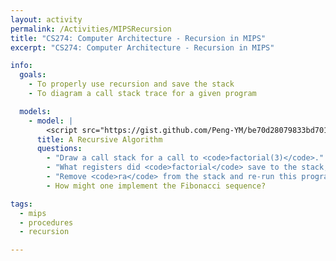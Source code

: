 ```yaml
---
layout: activity
permalink: /Activities/MIPSRecursion
title: "CS274: Computer Architecture - Recursion in MIPS"
excerpt: "CS274: Computer Architecture - Recursion in MIPS"

info:
  goals:
    - To properly use recursion and save the stack
    - To diagram a call stack trace for a given program

  models:
    - model: |
        <script src="https://gist.github.com/Peng-YM/be70d28079833bd701b05a5ce7772ff1.js"></script>
      title: A Recursive Algorithm
      questions:
        - "Draw a call stack for a call to <code>factorial(3)</code>."
        - "What registers did <code>factorial</code> save to the stack, and why?  In particular, why did it save <code>ra</code>?"
        - "Remove <code>ra</code> from the stack and re-run this program.  What happens, and why?"
        - How might one implement the Fibonacci sequence?

tags:
  - mips
  - procedures
  - recursion

---
```


